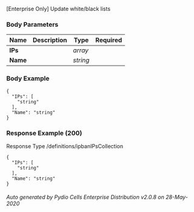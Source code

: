 






 
[Enterprise Only] Update white/black lists  


### Body Parameters

Name | Description | Type | Required
---|---|---|---
**IPs** |  | _array_ |   
**Name** |  | _string_ |   


### Body Example
```
{
  "IPs": [
    "string"
  ],
  "Name": "string"
}
```






### Response Example (200)
Response Type /definitions/ipbanIPsCollection

```
{
  "IPs": [
    "string"
  ],
  "Name": "string"
}
```




###### Auto generated by Pydio Cells Enterprise Distribution v2.0.8 on 28-May-2020
